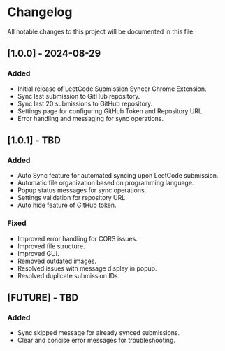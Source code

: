 # Changelog

All notable changes to this project will be documented in this file.

## [1.0.0] - 2024-08-29

### Added
- Initial release of LeetCode Submission Syncer Chrome Extension.
- Sync last submission to GitHub repository.
- Sync last 20 submissions to GitHub repository.
- Settings page for configuring GitHub Token and Repository URL.
- Error handling and messaging for sync operations.

## [1.0.1] - TBD

### Added
- Auto Sync feature for automated syncing upon LeetCode submission.
- Automatic file organization based on programming language.
- Popup status messages for sync operations.
- Settings validation for repository URL.
- Auto hide feature of GitHub token.

### Fixed
- Improved error handling for CORS issues.
- Improved file structure.
- Improved GUI.
- Removed outdated images.
- Resolved issues with message display in popup.
- Resolved duplicate submission IDs.

## [FUTURE] - TBD

### Added
- Sync skipped message for already synced submissions.
- Clear and concise error messages for troubleshooting.
